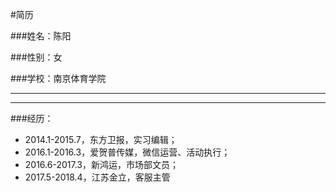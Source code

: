 #简历


###姓名：陈阳

###性别：女

###学校：南京体育学院

--------
--------

###经历：
- 2014.1-2015.7，东方卫报，实习编辑；
- 2016.1-2016.3，爱贺普传媒，微信运营、活动执行；
- 2016.6-2017.3，新鸿运，市场部文员；
- 2017.5-2018.4，江苏金立，客服主管
